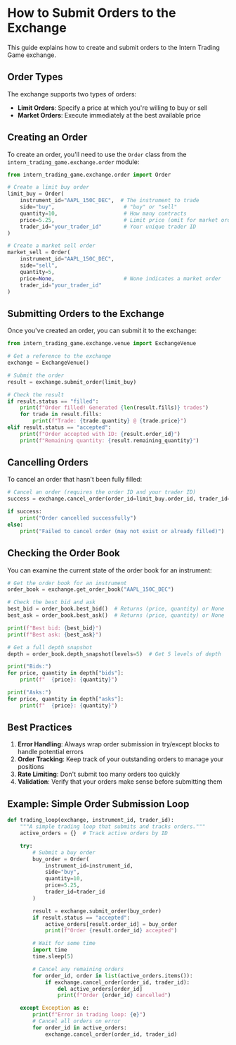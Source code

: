 # How to Submit Orders to the Exchange

This guide explains how to create and submit orders to the Intern Trading Game exchange.

## Order Types

The exchange supports two types of orders:
- **Limit Orders**: Specify a price at which you're willing to buy or sell
- **Market Orders**: Execute immediately at the best available price

## Creating an Order

To create an order, you'll need to use the `Order` class from the `intern_trading_game.exchange.order` module:

```python
from intern_trading_game.exchange.order import Order

# Create a limit buy order
limit_buy = Order(
    instrument_id="AAPL_150C_DEC",  # The instrument to trade
    side="buy",                      # "buy" or "sell"
    quantity=10,                     # How many contracts
    price=5.25,                      # Limit price (omit for market orders)
    trader_id="your_trader_id"       # Your unique trader ID
)

# Create a market sell order
market_sell = Order(
    instrument_id="AAPL_150C_DEC",
    side="sell",
    quantity=5,
    price=None,                      # None indicates a market order
    trader_id="your_trader_id"
)
```

## Submitting Orders to the Exchange

Once you've created an order, you can submit it to the exchange:

```python
from intern_trading_game.exchange.venue import ExchangeVenue

# Get a reference to the exchange
exchange = ExchangeVenue()

# Submit the order
result = exchange.submit_order(limit_buy)

# Check the result
if result.status == "filled":
    print(f"Order filled! Generated {len(result.fills)} trades")
    for trade in result.fills:
        print(f"Trade: {trade.quantity} @ {trade.price}")
elif result.status == "accepted":
    print(f"Order accepted with ID: {result.order_id}")
    print(f"Remaining quantity: {result.remaining_quantity}")
```

## Cancelling Orders

To cancel an order that hasn't been fully filled:

```python
# Cancel an order (requires the order ID and your trader ID)
success = exchange.cancel_order(order_id=limit_buy.order_id, trader_id="your_trader_id")

if success:
    print("Order cancelled successfully")
else:
    print("Failed to cancel order (may not exist or already filled)")
```

## Checking the Order Book

You can examine the current state of the order book for an instrument:

```python
# Get the order book for an instrument
order_book = exchange.get_order_book("AAPL_150C_DEC")

# Check the best bid and ask
best_bid = order_book.best_bid()  # Returns (price, quantity) or None
best_ask = order_book.best_ask()  # Returns (price, quantity) or None

print(f"Best bid: {best_bid}")
print(f"Best ask: {best_ask}")

# Get a full depth snapshot
depth = order_book.depth_snapshot(levels=5)  # Get 5 levels of depth

print("Bids:")
for price, quantity in depth["bids"]:
    print(f"  {price}: {quantity}")

print("Asks:")
for price, quantity in depth["asks"]:
    print(f"  {price}: {quantity}")
```

## Best Practices

1. **Error Handling**: Always wrap order submission in try/except blocks to handle potential errors
2. **Order Tracking**: Keep track of your outstanding orders to manage your positions
3. **Rate Limiting**: Don't submit too many orders too quickly
4. **Validation**: Verify that your orders make sense before submitting them

## Example: Simple Order Submission Loop

```python
def trading_loop(exchange, instrument_id, trader_id):
    """A simple trading loop that submits and tracks orders."""
    active_orders = {}  # Track active orders by ID

    try:
        # Submit a buy order
        buy_order = Order(
            instrument_id=instrument_id,
            side="buy",
            quantity=10,
            price=5.25,
            trader_id=trader_id
        )

        result = exchange.submit_order(buy_order)
        if result.status == "accepted":
            active_orders[result.order_id] = buy_order
            print(f"Order {result.order_id} accepted")

        # Wait for some time
        import time
        time.sleep(5)

        # Cancel any remaining orders
        for order_id, order in list(active_orders.items()):
            if exchange.cancel_order(order_id, trader_id):
                del active_orders[order_id]
                print(f"Order {order_id} cancelled")

    except Exception as e:
        print(f"Error in trading loop: {e}")
        # Cancel all orders on error
        for order_id in active_orders:
            exchange.cancel_order(order_id, trader_id)
